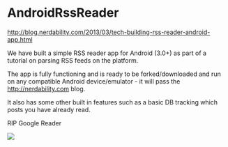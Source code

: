 AndroidRssReader
================
http://blog.nerdability.com/2013/03/tech-building-rss-reader-android-app.html

We have built a simple RSS reader app for Android (3.0+) as part of a tutorial on parsing RSS feeds on the platform. 

The app is fully functioning and is ready to be forked/downloaded and run on any compatible Android device/emulator - it will pass the http://nerdability.com blog.

It also has some other built in features such as a basic DB tracking which posts you have already read.


RIP Google Reader

<img src="http://3.bp.blogspot.com/-dw3wFuUK3d8/UUjVhO6kZhI/AAAAAAAAAE0/Zm2CLAj61yY/s640/rss_reader.png" />
